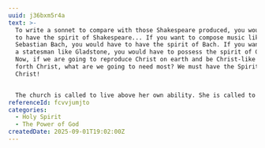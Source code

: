 ```yaml
---
uuid: j36bxm5r4a
text: >-
  To write a sonnet to compare with those Shakespeare produced, you would have
  to have the spirit of Shakespeare... If you want to compose music like Johann
  Sebastian Bach, you would have to have the spirit of Bach. If you wanted to be
  a statesman like Gladstone, you would have to possess the spirit of Gladstone.
  Now, if we are going to reproduce Christ on earth and be Christ-like and show
  forth Christ, what are we going to need most? We must have the Spirit of
  Christ!


  The church is called to live above her own ability. She is called to live on a plane so high that no human being can live like that in his own ability and power. The humblest Christian is called to live a miracle, a life that is a moral and spiritual life with such intensity and such purity that no human being can do it—only Jesus Christ can do it. He wants the Spirit of Christ to come to His people.
referenceId: fcvvjumjto
categories:
  - Holy Spirit
  - The Power of God
createdDate: 2025-09-01T19:02:00Z
---
```

